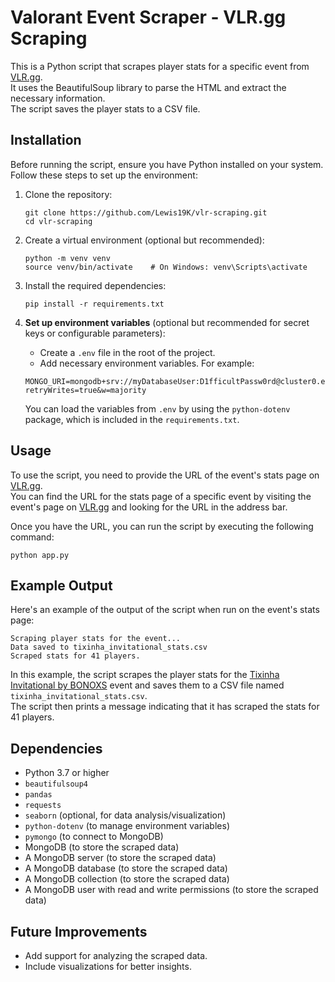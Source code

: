 # Valorant Event Scraper - VLR.gg Scraping

This is a Python script that scrapes player stats for a specific event from [VLR.gg](https://vlr.gg).  
It uses the BeautifulSoup library to parse the HTML and extract the necessary information.  
The script saves the player stats to a CSV file.

## Installation

Before running the script, ensure you have Python installed on your system.  
Follow these steps to set up the environment:

1. Clone the repository:

   ```
   git clone https://github.com/Lewis19K/vlr-scraping.git
   cd vlr-scraping
   ```

2. Create a virtual environment (optional but recommended):

   ```
   python -m venv venv
   source venv/bin/activate    # On Windows: venv\Scripts\activate
   ```

3. Install the required dependencies:

   ```
   pip install -r requirements.txt
   ```

4. **Set up environment variables** (optional but recommended for secret keys or configurable parameters):
   - Create a `.env` file in the root of the project.
   - Add necessary environment variables. For example:

   ```
   MONGO_URI=mongodb+srv://myDatabaseUser:D1fficultPassw0rd@cluster0.example.mongodb.net/?retryWrites=true&w=majority
   ```

   You can load the variables from `.env` by using the `python-dotenv` package, which is included in the `requirements.txt`.

## Usage

To use the script, you need to provide the URL of the event's stats page on [VLR.gg](https://vlr.gg).  
You can find the URL for the stats page of a specific event by visiting the event's page on [VLR.gg](https://vlr.gg) and looking for the URL in the address bar.

Once you have the URL, you can run the script by executing the following command:

```
python app.py
```

## Example Output

Here's an example of the output of the script when run on the event's stats page:

```
Scraping player stats for the event...
Data saved to tixinha_invitational_stats.csv
Scraped stats for 41 players.
```

In this example, the script scrapes the player stats for the [Tixinha Invitational by BONOXS](https://www.vlr.gg/event/2278/tixinha-invitational-by-bonoxs) event and saves them to a CSV file named `tixinha_invitational_stats.csv`.  
The script then prints a message indicating that it has scraped the stats for 41 players.

## Dependencies

- Python 3.7 or higher
- `beautifulsoup4`
- `pandas`
- `requests`
- `seaborn` (optional, for data analysis/visualization)
- `python-dotenv` (to manage environment variables)
- `pymongo` (to connect to MongoDB)
- MongoDB (to store the scraped data)
- A MongoDB server (to store the scraped data)
- A MongoDB database (to store the scraped data)
- A MongoDB collection (to store the scraped data)
- A MongoDB user with read and write permissions (to store the scraped data)

## Future Improvements

- Add support for analyzing the scraped data.
- Include visualizations for better insights.
